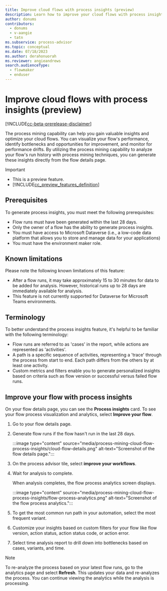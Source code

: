 ```yaml
---
title: Improve cloud flows with process insights (preview)
description: Learn how to improve your cloud flows with process insights in the process mining capability in Power Automate.
author: donums
contributors:
  - donums
  - v-aangie 
  - tatn
ms.subservice: process-advisor
ms.topic: conceptual
ms.date: 07/18/2023
ms.author: derahonuorah
ms.reviewer: angieandrews
search.audienceType: 
  - flowmaker
  - enduser
---
```


# Improve cloud flows with process insights (preview)

[!INCLUDE[cc-beta-prerelease-disclaimer](./includes/cc-beta-prerelease-disclaimer.md)]

The process mining capability can help you gain valuable insights and optimize your cloud flows. You can visualize your flow's performance, identify bottlenecks and opportunities for improvement, and monitor for performance drifts. By utilizing the process mining capability to analyze your flow's run history with process mining techniques, you can generate these insights directly from the flow details page.

> [!IMPORTANT]
>
> - This is a preview feature.
> - [!INCLUDE[cc_preview_features_definition](includes/cc-preview-features-definition.md)]

## Prerequisites

To generate process insights, you must meet the following prerequisites:

- Flow runs must have been generated within the last 28 days.
- Only the owner of a flow has the ability to generate process insights.
- You must have access to Microsoft Dataverse (i.e., a low-code data platform that allows you to store and manage data for your applications)
- You must have the environment maker role.

## Known limitations

Please note the following known limitations of this feature:

- After a flow runs, it may take approximately 15 to 30 minutes for data to be added for analysis. However, historical runs up to 28 days are immediately available for analysis.
- This feature is not currently supported for Dataverse for Microsoft Teams environments.

## Terminology

To better understand the process insights feature, it's helpful to be familiar with the following terminology:

- Flow runs are referred to as 'cases' in the report, while actions are represented as 'activities'.
- A path is a specific sequence of activities, representing a 'trace' through the process from start to end. Each path differs from the others by at least one activity.
- Custom metrics and filters enable you to generate personalized insights based on criteria such as flow version or successful versus failed flow runs.

## Improve your flow with process insights

On your flow details page, you can see the **Process insights** card. To see your flow process visualization and analytics, select **Improve your flow**.
  
1. Go to your flow details page.

1. Generate flow runs if the flow hasn't run in the last 28 days.

    :::image type="content" source="media/process-mining-cloud-flow-process-insights/cloud-flow-details.png" alt-text="Screenshot of the flow details page.":::

1. On the process advisor tile, select **improve your workflows**.

1. Wait for analysis to complete.

    When analysis completes, the flow process analytics screen displays.

    :::image type="content" source="media/process-mining-cloud-flow-process-insights/flow-process-analytics.png" alt-text="Screenshot of the flow process analytics.":::

1. To get the most common run path in your automation, select the most frequent variant.

1. Customize your insights based on custom filters for your flow like flow version, action status, action status code, or action error.

1. Select time analysis report to drill down into bottlenecks based on cases, variants, and time.

> [!NOTE]
> To re-analyze the process based on your latest flow runs, go to the analytics page and select **Refresh**. This updates your data and re-analyzes the process. You can continue viewing the analytics while the analysis is processing.
